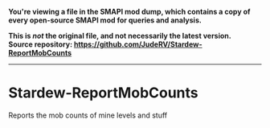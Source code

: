 **You're viewing a file in the SMAPI mod dump, which contains a copy of every open-source SMAPI mod
for queries and analysis.**

**This is _not_ the original file, and not necessarily the latest version.**  
**Source repository: https://github.com/JudeRV/Stardew-ReportMobCounts**

----

# Stardew-ReportMobCounts
Reports the mob counts of mine levels and stuff
